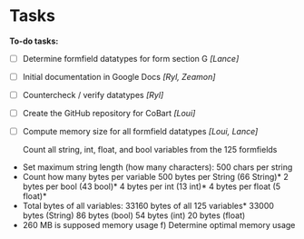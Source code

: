 # Tasks

**To-do tasks:**

* [ ] Determine formfield datatypes for form section G *[Lance]*
* [ ] Initial documentation in Google Docs *[Ryl, Zeamon]*

* [ ] Countercheck / verify datatypes *[Ryl]*
* [ ] Create the GitHub repository for CoBart *[Loui]*
* [ ] Compute memory size for all formfield datatypes *[Loui, Lance]*


  Count all string, int, float, and bool variables from the 125 formfields

- Set maximum string length (how many characters): 500 chars per string
- Count how many bytes per variable
  500 bytes per String (66 String)*
  2 bytes per bool (43 bool)*
  4 bytes per int (13 int)*
  4 bytes per float (5 float)*
- Total bytes of all variables: 33160 bytes of all 125 variables*
  33000 bytes (String)
  86 bytes (bool)
  54 bytes (int)
  20 bytes (float)
- 260 MB is supposed memory usage
  f) Determine optimal memory usage
